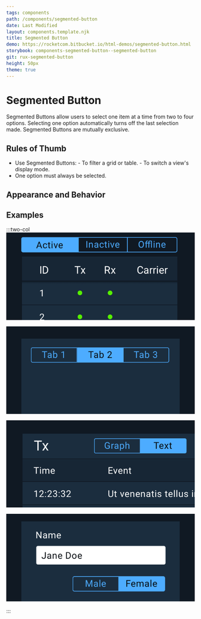 ```yaml
---
tags: components
path: /components/segmented-button
date: Last Modified
layout: components.template.njk
title: Segmented Button
demo: https://rocketcom.bitbucket.io/html-demos/segmented-button.html
storybook: components-segmented-button--segmented-button
git: rux-segmented-button
height: 50px
theme: true
---
```


# Segmented Button

Segmented Buttons allow users to select one item at a time from two to four options. Selecting one option automatically turns off the last selection made. Segmented Buttons are mutually exclusive.

## Rules of Thumb

- Use Segmented Buttons: - To filter a grid or table. - To switch a view's display mode.
- One option must always be selected.

## Appearance and Behavior

## Examples

:::two-col
![Do: Use Segmented Buttons to filter an associated table or grid.](/img/components/segmented-button-do-1.png "Do: Use Segmented Buttons to filter an associated table or grid.")

![Don’t: Use Segmented Buttons to switch between separate views, use Tabs instead.](/img/components/segmented-button-dont-1.png "Don’t: Use Segmented Buttons to switch between separate views, use Tabs instead.")

![Do: Use Segmented Buttons to switch a view’s display mode.](/img/components/segmented-button-do-2.png "Do: Use Segmented Buttons to switch a view’s display mode.")

![Don’t: Use Segmented Buttons for user input in a form, use Radio Buttons or Select Menus instead.](/img/components/segmented-button-dont-2.png "Don’t: Use Segmented Buttons for user input in a form, use Radio Buttons or Select Menus instead.")

:::


